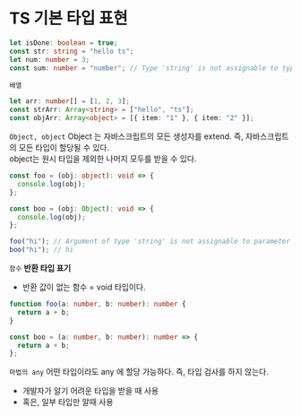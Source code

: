 # TS 기본 타입 표현

```typescript
let isDone: boolean = true;
const str: string = "hello ts";
let num: number = 3;
const sum: number = "number"; // Type 'string' is not assignable to type 'number'.
```

`배열`

```typescript
let arr: number[] = [1, 2, 3];
const strArr: Array<string> = ["hello", "ts"];
const objArr: Array<object> = [{ item: "1" }, { item: "2" }];
```

`Object, object`
Object 는 자바스크립트의 모든 생성자를 extend.
즉, 자바스크립트의 모든 타입이 할당될 수 있다.
<br>
object는 원시 타입을 제외한 나머지 모두를 받을 수 있다.

```typescript
const foo = (obj: object): void => {
  console.log(obj);
};

const boo = (obj: Object): void => {
  console.log(obj);
};

foo("hi"); // Argument of type 'string' is not assignable to parameter of type 'object'.
boo("hi"); // hi
```

`함수`
**반환 타입 표기**

- 반환 값이 없는 함수 = void 타입이다.

```typescript
function foo(a: number, b: number): number {
  return a + b;
}

const boo = (a: number, b: number): number => {
  return a + b;
};
```

`마법의 any`
어떤 타입이라도 any 에 할당 가능하다. 즉, 타입 검사를 하지 않는다.

- 개발자가 알기 어려운 타입을 받을 때 사용
- 혹은, 일부 타입만 알때 사용
